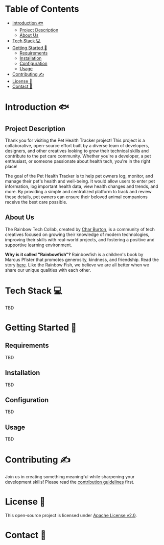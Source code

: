 # Table of Contents
- [Introduction 🐟](#introduction-)
  - [Project Description](#project-description)
  - [About Us](#about-us)
- [Tech Stack 💻](#tech-stack-)
- [Getting Started 🚀](#getting-started-)
  - [Requirements](#requirements)
  - [Installation](#installation)
  - [Configuration](#configuration)
  - [Usage](#usage)
- [Contributing ✍️](#contributing-️)
- [License 📃](#license-)
- [Contact 💬](#contact-)

# Introduction 🐟
## Project Description
Thank you for visiting the Pet Health Tracker project! This project is a collaborative, open-source effort built by a diverse team of developers, designers, and other creatives looking to grow their technical skills and contribute to the pet care community. Whether you're a developer, a pet enthusiast, or someone passionate about health tech, you're in the right place!

The goal of the Pet Health Tracker is to help pet owners log, monitor, and manage their pet's health and well-being. It would allow users to enter pet information, log important health data, view health changes and trends, and more. By providing a simple and centralized platform to track and review these details, pet owners can ensure their beloved animal companions receive the best care possible.


## About Us
The Rainbow Tech Collab, created by [Char Burton](https://github.com/charburton18), is a community of tech creatives focused on growing their knowledge of modern technologies, improving their skills with real-world projects, and fostering a positive and supportive learning environment.

**Why is it called "Rainbowfish"?**
Rainbowfish is a children's book by Marcus Pfister that promotes generosity, kindness, and friendship. Read the story [here](https://milldamschool.org/wp-content/uploads/sites/4/2022/09/The_rainbow_fish.pdf). Like the Rainbow Fish, we believe we are all better when we share our unique qualities with each other.

# Tech Stack 💻
TBD

# Getting Started 🚀
## Requirements
TBD

## Installation
TBD

## Configuration
TBD

## Usage
TBD

# Contributing ✍️
Join us in creating something meaningful while sharpening your development skills! Please read the [contribution guidelines](https://github.com/Rainbowfish-Tech-Collab/Pet-Health-Tracker/blob/main/CONTRIBUTING.md) first.

# License 📃
This open-source project is licensed under [Apache License v2.0](https://www.apache.org/licenses/LICENSE-2.0).

# Contact 💬
